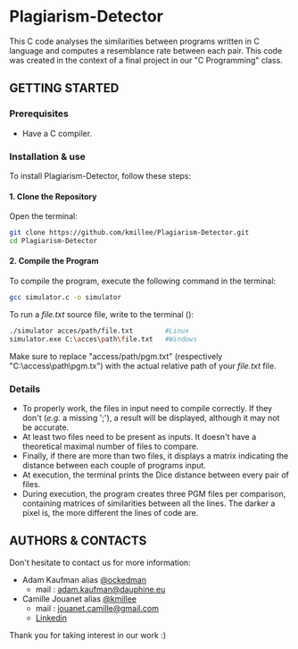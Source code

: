 # Plagiarism-Detector
This C code analyses the similarities between programs written in C language and computes a resemblance rate between each pair. This code was created in the context of a final project in our "C Programming" class.

## GETTING STARTED

### Prerequisites
* Have a C compiler.

### Installation & use
To install Plagiarism-Detector, follow these steps:

#### 1. Clone the Repository
Open the terminal:
```sh
git clone https://github.com/kmillee/Plagiarism-Detector.git 
cd Plagiarism-Detector
```
#### 2. Compile the Program
To compile the program, execute the following command in the terminal:
```sh
gcc simulator.c -o simulator
```
To run a <i>file.txt</i> source file, write to the terminal ():
```sh
./simulator acces/path/file.txt        #Linux
simulator.exe C:\acces\path\file.txt   #Windows
```
Make sure to replace "access/path/pgm.txt" (respectively "C:\access\path\pgm.tx") with the actual relative path of your <i>file.txt</i> file.

### Details
* To properly work, the files in input need to compile correctly. If they don't (<i>e.g.</i> a missing ';'), a result will be displayed, although it may not be accurate. 
* At least two files need to be present as inputs. It doesn't have a theoretical maximal number of files to compare. 
* Finally, if there are more than two files, it displays a matrix indicating the distance between each couple of programs input. 
* At execution, the terminal prints the Dice distance between every pair of files. 
* During execution, the program creates three PGM files per comparison, containing matrices of similarities between all the lines. The darker a pixel is, the more different the lines of code are. 


## AUTHORS & CONTACTS
Don't hesitate to contact us for more information:
* Adam Kaufman alias [@ockedman](https://github.com/ockedman)
  * mail : adam.kaufman@dauphine.eu
* Camille Jouanet alias [@kmillee](https://github.com/kmillee)
  * mail : jouanet.camille@gmail.com
  * [Linkedin](https://fr.linkedin.com/in/camillejouanet)

Thank you for taking interest in our work :)
